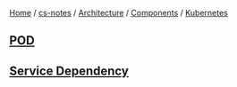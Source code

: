 [Home](https://mengxianbin.github.io) /
[cs-notes](https://mengxianbin.github.io/cs-notes/site) /
[Architecture](https://mengxianbin.github.io/cs-notes/site/Architecture) /
[Components](https://mengxianbin.github.io/cs-notes/site/Architecture/Components) /
[Kubernetes](https://mengxianbin.github.io/cs-notes/site/Architecture/Components/Kubernetes)

## [POD](https://mengxianbin.github.io/cs-notes/site/Architecture/Components/Kubernetes/POD)

## [Service Dependency](https://mengxianbin.github.io/cs-notes/site/Architecture/Components/Kubernetes/Service%20Dependency)
